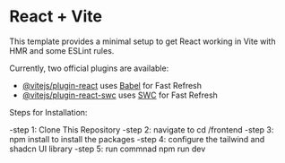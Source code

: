 # React + Vite

This template provides a minimal setup to get React working in Vite with HMR and some ESLint rules.

Currently, two official plugins are available:

- [@vitejs/plugin-react](https://github.com/vitejs/vite-plugin-react/blob/main/packages/plugin-react/README.md) uses [Babel](https://babeljs.io/) for Fast Refresh
- [@vitejs/plugin-react-swc](https://github.com/vitejs/vite-plugin-react-swc) uses [SWC](https://swc.rs/) for Fast Refresh

Steps for Installation: 

 -step 1: Clone This Repository
 -step 2: navigate to cd /frontend
 -step 3: npm install to install the packages 
 -step 4: configure the tailwind and shadcn UI library
 -step 5: run commnad npm run dev
 
